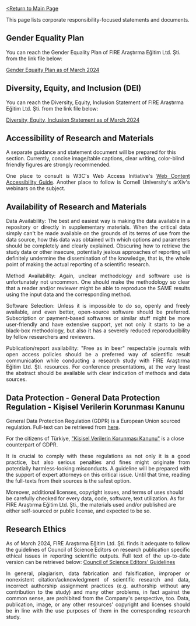 [<Return to Main Page](README.md)
<br>

This page lists corporate responsibility-focused statements and documents.

## Gender Equality Plan

You can reach the Gender Equality Plan of FIRE Araştırma Eğitim Ltd. Şti. from the link file below:

[Gender Equaity Plan as of March 2024](GEP.pdf)

## Diversity, Equity, and Inclusion (DEI)

You can reach the Diversity, Equity, Inclusion Statement of FIRE Araştırma Eğitim Ltd. Şti. from the link file below:

[Diversity, Equity, Inclusion Statement as of March 2024](DEI.pdf)

## Accessibility of Research and Materials

A separate guidance and statement document will be prepared for this section. Currently, concise image/table captions, clear writing, color-blind friendly figures are strongly recommended. 

<div align="justify">
  
One place to consult is W3C's Web Access Initiative's [Web Content Accessibility Guide](https://www.w3.org/WAI/standards-guidelines/wcag/). Another place to follow is Cornell University's arXiv's webinars on the subject. 

</div> 

## Availability of Research and Materials

<div align="justify">
  
Data Availability: The best and easiest way is making the data available in a repository or directly in supplementary materials. When the critical data simply can't be made available on the grounds of its terms of use from the data source, how this data was obtained with which options and parameters should be completely and clearly explained. Obscuring how to retrieve the study data or other insecure, potentially jealous approaches of reporting will definitely undermine the dissemination of the knowledge, that is, the whole point of making the actual reporting of a scientific research.

</div>

<div align="justify">
  
Method Availability: Again, unclear methodology and software use is unfortunately not uncommon. One should make the methodology so clear that a reader and/or reviewer might be able to reproduce the SAME results using the input data and the corresponding method. 

</div>

<div align="justify">
  
Software Selection: Unless it is impossible to do so, openly and freely available, and even better, open-source software should be preferred. Subscription or payment-based softwares or similar stuff might be more user-friendly and have extensive support, yet not only it starts to be a black-box methodology, but also it has a severely reduced reporoducibility by fellow researchers and reviewers.

</div>

<div align="justify">
  
Publication/report availability: "Free as in beer" respectable journals with open access policies should be a preferred way of scientific result communication while conducting a research study with FIRE Araştırma Eğitim Ltd. Şti. resources. For conference presentations, at the very least the abstract should be available with clear indication of methods and data sources. 

</div>

## Data Protection - General Data Protection Regulation - Kişisel Verilerin Korunması Kanunu

General Data Protection Regulation (GDPR) is a European Union sourced regulation. Full-text can be retrieved from [here](https://gdpr-info.eu/).

For the citizens of Türkiye, ["Kişisel Verilerin Korunması Kanunu"](https://kvkk.gov.tr/) is a close counterpart of GDPR. 

<div align="justify">
  
It is crucial to comply with these regulations as not only it is a good practice, but also serious penalties and fines might originate from potentially harmless-looking misconducts. A guideline will be prepared with the support of expert attorneys on this critical issue. Until that time, reading the full-texts from their sources is the safest option.

</div>

Moreover, additional licenses, copyright issues, and terms of uses should be carefully checked for every data, code, software, text utilization. As for FIRE Araştırma Eğitim Ltd. Şti., the materials used and/or published are either self-sourced or public license, and expected to be so. 

## Research Ethics

<div align="justify">
  
As of March 2024, FIRE Araştırma Eğitim Ltd. Şti. finds it adequate to follow the guidelines of Council of Science Editors on research publication specific ethical issues in reporting scientific outputs. Full text of the up-to-date version can be retrieved below:
[Council of Science Editors' Guidelines](https://www.councilscienceeditors.org/recommendations-for-promoting-integrity-in-scientific-journal-publications)

</div>

<div align="justify">
  
In general, plagiarism, data fabrication and falsification, improper or nonexistent citation/acknowledgment of scientific research and data, incorrect authorship assignment practices (e.g. authorship without any contribution to the study) and many other problems, in fact against the common sense, are prohibited from the Company's perspective, too. Data, publication, image, or any other resources' copyright and licenses should be in line with the use purposes of them in the corresponding research study.

</div>

